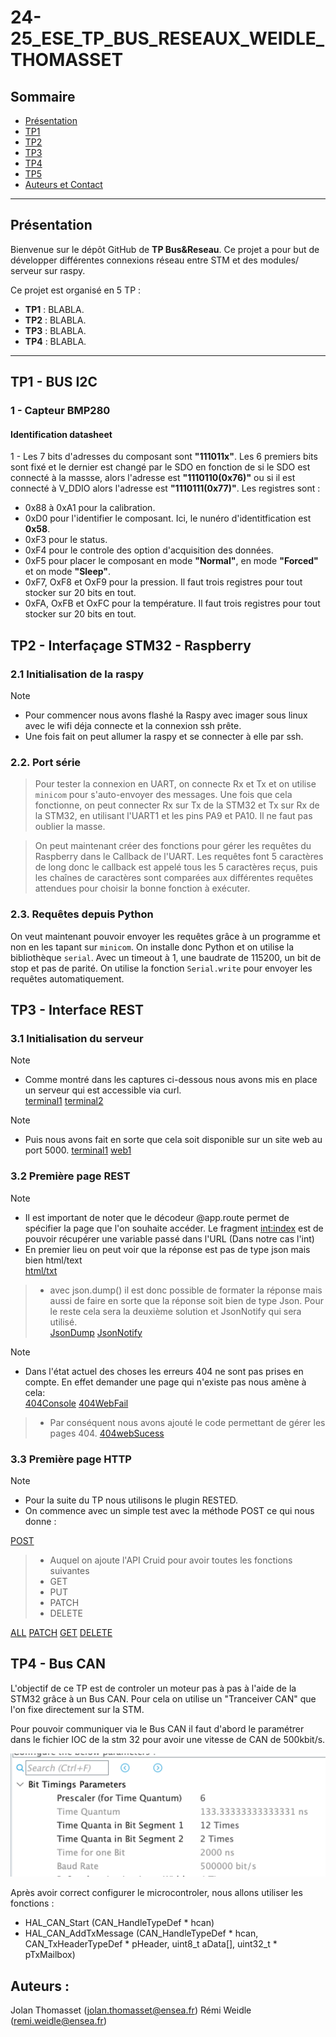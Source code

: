 # 24-25_ESE_TP_BUS_RESEAUX_WEIDLE_THOMASSET

## Sommaire
- [Présentation](#présentation)
- [TP1](#tp1---bus-i2c)
- [TP2](#tp2---interfaçage-stm32---raspberry)
- [TP3](#tp3---interface-rest)
- [TP4](#tp4---bus-can)
- [TP5]()
- [Auteurs et Contact](#auteurs-)

---

## Présentation

Bienvenue sur le dépôt GitHub de **TP Bus&Reseau**. Ce projet a pour but de développer différentes connexions réseau entre STM et des modules/ serveur sur raspy.

Ce projet est organisé en 5 TP :
- **TP1** : BLABLA.
- **TP2** : BLABLA.
- **TP3** : BLABLA.
- **TP4** : BLABLA.

---

## TP1 - BUS I2C
### 1 - Capteur BMP280
#### Identification datasheet
1 - 
Les 7 bits d'adresses du composant sont **"111011x"**. Les 6 premiers bits sont fixé et le dernier est changé par le SDO en fonction de si le SDO est connecté à la massse, alors l'adresse est **"1110110(0x76)"** ou si il est connecté à V_DDIO alors l'adresse est **"1110111(0x77)"**.
Les registres sont : 
- 0x88 à 0xA1 pour la calibration.
- 0xD0 pour l'identifier le composant. Ici, le nunéro d'identitfication est **0x58**.
- 0xF3 pour le status.
- 0xF4 pour le controle des option d'acquisition des données.
- 0xF5 pour placer le composant en mode **"Normal"**, en mode **"Forced"** et on mode **"Sleep"**.
- 0xF7, OxF8 et OxF9 pour la pression. Il faut trois registres pour tout stocker sur 20 bits en tout. 
- 0xFA, OxFB et OxFC pour la température. Il faut trois registres pour tout stocker sur 20 bits en tout.

## TP2 - Interfaçage STM32 - Raspberry

### 2.1 Initialisation de la raspy

>[!Note]
>* Pour commencer nous avons flashé la Raspy avec imager sous linux avec le wifi déja connecte et la connexion ssh prête.   
>* Une fois fait on peut allumer la raspy et se connecter à elle par ssh.   

### 2.2. Port série

>Pour tester la connexion en UART, on connecte Rx et Tx et on utilise `minicom` pour s'auto-envoyer des messages. Une fois que cela fonctionne, on peut connecter Rx sur Tx de la STM32 et Tx sur Rx de la STM32, en utilisant l'UART1 et les pins PA9 et PA10. Il ne faut pas oublier la masse.  

>On peut maintenant créer des fonctions pour gérer les requêtes du Raspberry dans le Callback de l'UART. Les requêtes font 5 caractères de long donc le callback est appelé tous les 5 caractères reçus, puis les chaînes de caractères sont comparées aux différentes requêtes attendues pour choisir la bonne fonction à exécuter.  

### 2.3. Requêtes depuis Python

On veut maintenant pouvoir envoyer les requêtes grâce à un programme et non en les tapant sur `minicom`. On installe donc Python et on utilise la bibliothèque `serial`. Avec un timeout à 1, une baudrate de 115200, un bit de stop et pas de parité. On utilise la fonction `Serial.write` pour envoyer les requêtes automatiquement.


## TP3 - Interface REST

### 3.1 Initialisation du serveur 

>[!Note]
>* Comme montré dans les captures ci-dessous nous avons mis en place un serveur qui est accessible via curl.  
[terminal1](/screen_TP/TP3/installPy1.png)
[terminal2](/screen_TP/TP3/installPy2.png)

>[!Note]
>* Puis nous avons fait en sorte que cela soit disponible sur un site web au port 5000. 
[terminal1](/screen_TP/TP3/installPy3.png)
[web1](/screen_TP/TP3/installPy4.png)

### 3.2 Première page REST

>[!Note]
>* Il est important de noter que le décodeur @app.route permet de spécifier la page que l'on souhaite accéder. Le fragment <int:index> est de pouvoir récupérer une variable passé dans l'URL (Dans notre cas l'int)  
>* En premier lieu on peut voir que la réponse est pas de type json mais bien html/text   
[html/txt](/screen_TP/TP3/jsonDump2.png)

>* avec json.dump() il est donc possible de formater la réponse mais aussi de faire en sorte que la réponse soit bien de type Json. Pour le reste cela sera la deuxième solution et JsonNotify qui sera utilisé.   
[JsonDump](/screen_TP/TP3/jsonNotify.png)
[JsonNotify](/screen_TP/TP3/jsonNotify2.png)

>[!Note]
>* Dans l'état actuel des choses les erreurs 404 ne sont pas prises en compte. En effet demander une page qui n'existe pas nous amène à cela:  
[404Console](/screen_TP/TP3/page404console.png)
[404WebFail](/screen_TP/TP3/page404NotWorking.png)

>* Par conséquent nous avons ajouté le code permettant de gérer les pages 404. 
[404webSucess](/screen_TP/TP3/page404Working.png)

### 3.3 Première page HTTP 

>[!Note]
>* Pour la suite du TP nous utilisons le plugin RESTED.  
>* On commence avec un simple test avec la méthode POST ce qui nous donne :  

[POST](/screen_TP/TP3/RequestPost.png)

>* Auquel on ajoute l'API Cruid pour avoir toutes les fonctions suivantes   
>* GET  
>* PUT  
>* PATCH  
>* DELETE  

[ALL](/screen_TP/TP3/RequestTotal.png)
[PATCH](/screen_TP/TP3/RequestPatch.png)
[GET](/screen_TP/TP3/RequestGet.png)
[DELETE](/screen_TP/TP3/RequestDelete.png)


## TP4 - Bus CAN 
L'objectif de ce TP est de controler un moteur pas à pas à l'aide de la STM32 grâce à un Bus CAN.
Pour cela on utilise un "Tranceiver CAN" que l'on fixe directement sur la STM.

Pour pouvoir communiquer via le Bus CAN il faut d'abord le paramétrer dans le fichier IOC de la stm 32 pour avoir une vitesse de CAN de 500kbit/s.


<p align="center"><img src="https://github.com/JolanTho/24-25_ESE_TP_BUS_RESEAUX_WEIDLE_THOMASSET/blob/main/screen_TP/config_IOC.png" width="600" /> </p> 

Après avoir correct configurer le microcontroler, nous allons utiliser les fonctions : 
- HAL_CAN_Start (CAN_HandleTypeDef * hcan)
- HAL_CAN_AddTxMessage (CAN_HandleTypeDef * hcan, CAN_TxHeaderTypeDef * pHeader, uint8_t aData[], uint32_t * pTxMailbox)

  


## Auteurs : 
Jolan Thomasset (jolan.thomasset@ensea.fr)
Rémi Weidle   (remi.weidle@ensea.fr)

